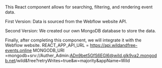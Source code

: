 This React component allows for searching, filtering, and rendering event data.

First Version:
Data is sourced from the Webflow website API.

Second Version:
We created our own MongoDB database to store the data.

Finally, after completing this component, we will integrate it with the Webflow website.
REACT_APP_API_URL = https://api.wildandfree-events.online
MONGODB_URI =mongodb+srv://Auther_Admin:ADn9bet5GfS6EGl6@wild.glk9va2.mongodb.net/wild&free?retryWrites=true&w=majority&appName=Wild
